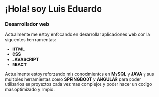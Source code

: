 # ¡Hola! soy Luis Eduardo
### Desarrollador web
Actualmente me estoy enfocando en desarrollar aplicaciones web con la siguientes herrramientas:
- **HTML**
- **CSS**
- **JAVASCRIPT**
- **REACT**

Actualmente estoy reforzando mis conocimientos en **MySQL** y **JAVA** y sus multiples herramientas como **SPRINGBOOT** y **ANGULAR** para poder utilizarlos en proyectos cada vez mas complejos y poder hacer un codigo mas optimizado y limpio.
